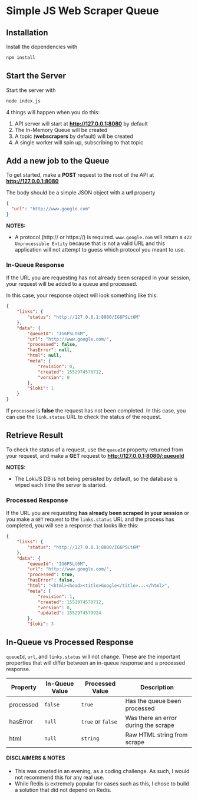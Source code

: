 # Simple JS Web Scraper Queue

## Installation
Install the dependencies with
```sh
npm install
```

## Start the Server
Start the server with
```sh
node index.js
```
4 things will happen when you do this:
1. API server will start at **http://127.0.0.1:8080** by default
2. The In-Memory Queue will be created
3. A topic (**webscrapers** by default) will be created
4. A single worker will spin up, subscribing to that topic

## Add a new job to the Queue

To get started, make a **POST** request to the root of the API at **http://127.0.0.1:8080**

The body should be a simple JSON object with a **url** property
```JSON
{
  "url": "http://www.google.com"
}
```

**NOTES:**
* A protocol (http:// or https://) is required. `www.google.com` will return a `422 Unprocessible Entity` because that is not a valid URL and this application will not attempt to guess which protocol you meant to use.

### In-Queue Response

If the URL you are requesting has not already been scraped in your session, your request will be added to a queue and processed.

In this case, your response object will look something like this:

```JSON
{
    "links": {
        "status": "http://127.0.0.1:8080/IG6PSLt6M"
    },
    "data": {
        "queueId": "IG6PSLt6M",
        "url": "http://www.google.com/",
        "processed": false,
        "hasError": null,
        "html": null,
        "meta": {
            "revision": 0,
            "created": 1552974578712,
            "version": 0
        },
        "$loki": 1
    }
}
```
If `processed` is **false** the request has not been completed.  In this case, you can use the `link.status` URL to check the status of the request.

## Retrieve Result

To check the status of a request, use the `queueId` property returned from your request, and make a **GET** request to **http://127.0.0.1:8080/:queueId**

**NOTES:**
* The LokiJS DB is not being persisted by default, so the database is wiped each time the server is started.

### Processed Response

If the URL you are requesting **has already been scraped in your session** or you make a `GET` request to the `links.status` URL and the process has completed, you will see a response that looks like this:

```JSON
{
    "links": {
        "status": "http://127.0.0.1:8080/IG6PSLt6M"
    },
    "data": {
        "queueId": "IG6PSLt6M",
        "url": "http://www.google.com/",
        "processed": true,
        "hasError": false,
        "html": "<html><head><title>Google</title>...</html>",
        "meta": {
            "revision": 1,
            "created": 1552974578712,
            "version": 0,
            "updated": 1552974579924
        },
        "$loki": 3
```

## In-Queue vs Processed Response

`queueId`, `url`, and `links.status` will not change.  These are the important properties that will differ between an in-queue response and a processed response.

| Property | In-Queue Value | Processed Value | Description |
| -------- | -------------- | ----------- | ------- |
| processed | `false` | `true` | Has the queue been processed |
| hasError | `null` | `true` or `false` | Was there an error during the scrape |
| html | `null` | `string` | Raw HTML string from scrape |

#### DISCLAIMERS & NOTES

* This was created in an evening, as a coding challenge. As such, I would not recommend this for any real use.
* While Redis is extremely popular for cases such as this, I chose to build a solution that did not depend on Redis.
